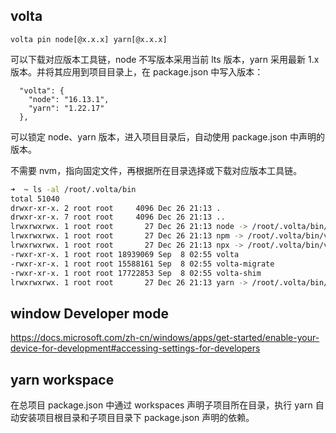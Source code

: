## volta

```
volta pin node[@x.x.x] yarn[@x.x.x]
```

可以下载对应版本工具链，node 不写版本采用当前 lts 版本，yarn 采用最新 1.x 版本。并将其应用到项目目录上，在 package.json 中写入版本：

```
  "volta": {
    "node": "16.13.1",
    "yarn": "1.22.17"
  },

```

可以锁定 node、yarn 版本，进入项目目录后，自动使用 package.json 中声明的版本。

不需要 nvm，指向固定文件，再根据所在目录选择或下载对应版本工具链。

```sh
➜  ~ ls -al /root/.volta/bin
total 51040
drwxr-xr-x. 2 root root     4096 Dec 26 21:13 .
drwxr-xr-x. 7 root root     4096 Dec 26 21:13 ..
lrwxrwxrwx. 1 root root       27 Dec 26 21:13 node -> /root/.volta/bin/volta-shim
lrwxrwxrwx. 1 root root       27 Dec 26 21:13 npm -> /root/.volta/bin/volta-shim
lrwxrwxrwx. 1 root root       27 Dec 26 21:13 npx -> /root/.volta/bin/volta-shim
-rwxr-xr-x. 1 root root 18939069 Sep  8 02:55 volta
-rwxr-xr-x. 1 root root 15588161 Sep  8 02:55 volta-migrate
-rwxr-xr-x. 1 root root 17722853 Sep  8 02:55 volta-shim
lrwxrwxrwx. 1 root root       27 Dec 26 21:13 yarn -> /root/.volta/bin/volta-shim
```

## window Developer mode

https://docs.microsoft.com/zh-cn/windows/apps/get-started/enable-your-device-for-development#accessing-settings-for-developers

## yarn workspace

在总项目 package.json 中通过 workspaces 声明子项目所在目录，执行 yarn 自动安装项目根目录和子项目目录下 package.json 声明的依赖。
